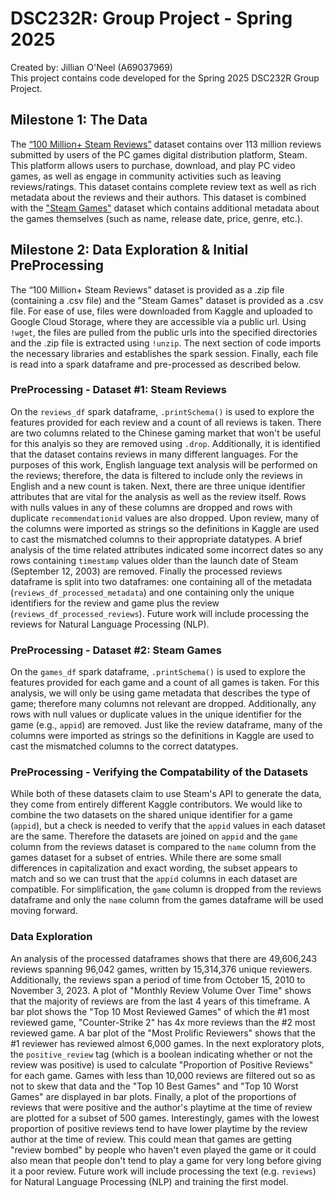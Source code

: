 # DSC232R: Group Project - Spring 2025
Created by: Jillian O'Neel (A69037969) <br>
This project contains code developed for the Spring 2025 DSC232R Group Project.
## Milestone 1: The Data
The [“100 Million+ Steam Reviews”](https://www.kaggle.com/datasets/kieranpoc/steam-reviews/data) dataset contains over 113 million reviews submitted by users of the PC games digital distribution platform, Steam. This platform allows users to purchase, download, and play PC video games, as well as engage in community activities such as leaving reviews/ratings. This dataset contains complete review text as well as rich metadata about the reviews and their authors. This dataset is combined with the ["Steam Games"](https://www.kaggle.com/datasets/artermiloff/steam-games-dataset) dataset which contains additional metadata about the games themselves (such as name, release date, price, genre, etc.).
## Milestone 2: Data Exploration & Initial PreProcessing
The “100 Million+ Steam Reviews” dataset is provided as a .zip file (containing a .csv file) and the "Steam Games" dataset is provided as a .csv file. For ease of use, files were downloaded from Kaggle and uploaded to Google Cloud Storage, where they are accessible via a public url. Using `!wget`, the files are pulled from the public urls into the specified directories and the .zip file is extracted using `!unzip`. The next section of code imports the necessary libraries and establishes the spark session. Finally, each file is read into a spark dataframe and pre-processed as described below.
### PreProcessing - Dataset #1: Steam Reviews
On the `reviews_df` spark dataframe, `.printSchema()` is used to explore the features provided for each review and a count of all reviews is taken. There are two columns related to the Chinese gaming market that won't be useful for this analyis so they are removed using `.drop`. Additionally, it is identified that the dataset contains reviews in many different languages. For the purposes of this work, English language text analysis will be performed on the reviews; therefore, the data is filtered to include only the reviews in English and a new count is taken. Next, there are three unique identifier attributes that are vital for the analysis as well as the review itself. Rows with nulls values in any of these columns are dropped and rows with duplicate `recommendationid` values are also dropped. Upon review, many of the columns were imported as strings so the definitions in Kaggle are used to cast the mismatched columns to their appropriate datatypes. A brief analysis of the time related attributes indicated some incorrect dates so any rows containing `timestamp` values older than the launch date of Steam (September 12, 2003) are removed. Finally the processed reviews dataframe is split into two dataframes: one containing all of the metadata (`reviews_df_processed_metadata`) and one containing only the unique identifiers for the review and game plus the review (`reviews_df_processed_reviews`). Future work will include processing the reviews for Natural Language Processing (NLP).
### PreProcessing - Dataset #2: Steam Games
On the `games_df` spark dataframe, `.printSchema()` is used to explore the features provided for each game and a count of all games is taken. For this analysis, we will only be using game metadata that describes the type of game; therefore many columns not relevant are dropped. Additionally, any rows with null values or duplicate values in the unique identifier for the game (e.g., `appid`) are removed. Just like the review dataframe, many of the columns were imported as strings so the definitions in Kaggle are used to cast the mismatched columns to the correct datatypes.
### PreProcessing - Verifying the Compatability of the Datasets
While both of these datasets claim to use Steam's API to generate the data, they come from entirely different Kaggle contributors. We would like to combine the two datasets on the shared unique identifier for a game (`appid`), but a check is needed to verify that the `appid` values in each dataset are the same. Therefore the datasets are joined on `appid` and the `game` column from the reviews dataset is compared to the `name` column from the games dataset for a subset of entries. While there are some small differences in capitalization and exact wording, the subset appears to match and so we can trust that the `appid` columns in each dataset are compatible. For simplification, the `game` column is dropped from the reviews dataframe and only the `name` column from the games dataframe will be used moving forward.
### Data Exploration
An analysis of the processed dataframes shows that there are 49,606,243 reviews spanning 96,042 games, written by 15,314,376 unique reviewers. Additionally, the reviews span a period of time from October 15, 2010 to November 3, 2023. A plot of "Monthly Review Volume Over Time" shows that the majority of reviews are from the last 4 years of this timeframe. A bar plot shows the "Top 10 Most Reviewed Games" of which the #1 most reviewed game, "Counter-Strike 2" has 4x more reviews than the #2 most reviewed game. A bar plot of the "Most Prolific Reviewers" shows that the #1 reviewer has reviewed almost 6,000 games. In the next exploratory plots, the `positive_review` tag (which is a boolean indicating whether or not the review was positive) is used to calculate "Proportion of Positive Reviews" for each game. Games with less than 10,000 reviews are filtered out so as not to skew that data and the "Top 10 Best Games" and "Top 10 Worst Games" are displayed in bar plots. Finally, a plot of the proportions of reviews that were positive and the author's playtime at the time of review are plotted for a subset of 500 games. Interestingly, games with the lowest proportion of positive reviews tend to have lower playtime by the review author at the time of review. This could mean that games are getting "review bombed" by people who haven't even played the game or it could also mean that people don't tend to play a game for very long before giving it a poor review. Future work will include processing the text (e.g. `reviews`) for Natural Language Processing (NLP) and training the first model.
